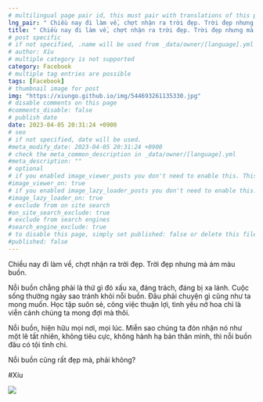 ```yaml
---
# multilingual page pair id, this must pair with translations of this page. (This name must be unique)
lng_pair: " Chiều nay đi làm về, chợt nhận ra trời đẹp. Trời đẹp nhưng mà ám màu buồn. "
title: " Chiều nay đi làm về, chợt nhận ra trời đẹp. Trời đẹp nhưng mà ám màu buồn. "
# post specific
# if not specified, .name will be used from _data/owner/[language].yml
# author: Xíu
# multiple category is not supported
category: Facebook
# multiple tag entries are possible
tags: [Facebook]
# thumbnail image for post
img: "https://xiungo.github.io/img/544693261135330.jpg"
# disable comments on this page
#comments_disable: false
# publish date
date: 2023-04-05 20:31:24 +0900
# seo
# if not specified, date will be used.
#meta_modify_date: 2023-04-05 20:31:24 +0900
# check the meta_common_description in _data/owner/[language].yml
#meta_description: ""
# optional
# if you enabled image_viewer_posts you don't need to enable this. This is only if image_viewer_posts = false
#image_viewer_on: true
# if you enabled image_lazy_loader_posts you don't need to enable this. This is only if image_lazy_loader_posts = false
#image_lazy_loader_on: true
# exclude from on site search
#on_site_search_exclude: true
# exclude from search engines
#search_engine_exclude: true
# to disable this page, simply set published: false or delete this file
#published: false
---
```

Chiều nay đi làm về, chợt nhận ra trời đẹp. Trời đẹp nhưng mà ám màu buồn.

Nỗi buồn chẳng phải là thứ gì đó xấu xa, đáng trách, đáng bị xa lánh. Cuộc sống thường ngày sao tránh khỏi nỗi buồn. Đâu phải chuyện gì cũng như ta mong muốn. Học tập suôn sẻ, công việc thuận lợi, tình yêu nở hoa chỉ là viễn cảnh chúng ta mong đợi mà thôi.

Nỗi buồn, hiện hữu mọi nơi, mọi lúc. Miễn sao chúng ta đón nhận nó như một lẽ tất nhiên, không tiêu cực, không hành hạ bản thân mình, thì nỗi buồn đâu có tội tình chi.

Nỗi buồn cũng rất đẹp mà, phải không?

#Xíu
<!-- outline-end -->
<img src= "https://xiungo.github.io/img/544693261135330.jpg">
